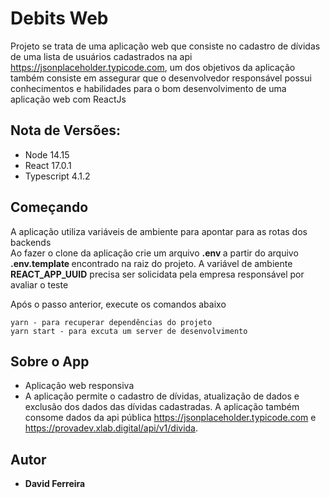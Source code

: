 # Debits Web

Projeto se trata de uma aplicação web que consiste no cadastro de dívidas de uma lista de usuários cadastrados na api https://jsonplaceholder.typicode.com,
um dos objetivos da aplicação também consiste em assegurar que o desenvolvedor responsável possui conhecimentos e habilidades para o bom desenvolvimento de uma aplicação web com ReactJs<br />

## Nota de Versões:
* Node 14.15
* React 17.0.1
* Typescript 4.1.2

## Começando
A aplicação utiliza variáveis de ambiente para apontar para as rotas dos backends <br />
Ao fazer o clone da aplicação crie um arquivo <strong> .env </strong> a partir do arquivo <strong> .env.template </strong> encontrado na raiz do projeto.
A variável de ambiente <strong>REACT_APP_UUID</strong> precisa ser solicidata pela empresa responsável por avaliar o teste

Após o passo anterior, execute os comandos abaixo
```
yarn - para recuperar dependências do projeto
yarn start - para excuta um server de desenvolvimento
```

## Sobre o App

- Aplicação web responsiva
- A aplicação permite o cadastro de dívidas, atualização de dados e exclusão dos dados das dívidas cadastradas. A aplicação também consome dados da api pública https://jsonplaceholder.typicode.com e https://provadev.xlab.digital/api/v1/divida.
## Autor

* **David Ferreira**
